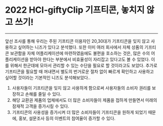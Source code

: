 # 2022 HCI-giftyClip 기프티콘, 놓치지 않고 쓰기!
-------------------------------------------------------------------------------------------------

앞선 조사를 통해 우리는 주된 기프티콘 이용자인 20,30대가 기프티콘을 잊지 않고 사용하고 싶어하는 니즈가 있다고 분석했다. 또한 이미 여러 회사에서 자체 상품의 기프티콘 보관함을 자체 어플리케이션에 마련하였음에도 불편을 호소하는 것은, 많은 수의 어플리케이션을 받아야 한다는 부분에서 비효율성이 자리잡고 있다고도 볼 수 있었다. 이를 위해서 한군데에 모아서 관리할 수 있는 수단을 필요로 할 것이라고도 보았다.
 추가로 기프티콘을 필요할 때 꺼내면서 별도의 번거로운 절차 없이 빠르게 확인하고 사용하고 싶어할 것이라는 기본적인 니즈도 분석해보았다..

1. 사용자들이 기프티콘을 잊지 않고 사용하게 함으로써 사용자들의 소비자 권리를 보장하고 손해를 줄일 수 있다. 
2. 해당 교환권 제품의 업체에서도 더 많은 소비자들이 제품을 접하게 만들면서 미래의 잠재적 고객을 증가시킬 수 있다. 
3. 기프티콘의 사용성을 증가시켜 더 많은 소비자들이 기프티콘을 원하게 되었기 때문에, 홍보, 설문조사 등의 이벤트의 참여율이 증가할 수 있다.


